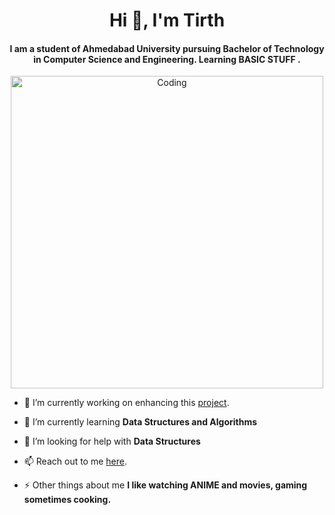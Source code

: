 <h1 align="center">Hi 👋, I'm Tirth</h1>
<h4 align="center">I am a student of Ahmedabad University pursuing Bachelor of Technology in Computer Science and Engineering. Learning BASIC STUFF .</h4>

<p align="center"> <img alt="Coding" width="500" src="https://cdn.dribbble.com/users/1162077/screenshots/5403918/media/d5dccb5d5818cba2c8fa0cb15fb578b3.gif" /> </p>

- 🔭 I’m currently working on enhancing this [project](https://github.com/harshbhandari7/scrapped-mf-details).

- 🌱 I’m currently learning **Data Structures and Algorithms**

- 🤝 I’m looking for help with **Data Structures**

- 📫 Reach out to me [here](mailto:harshbhandari32@gmail.com).

- ⚡ Other things about me **I like watching ANIME and movies, gaming sometimes cooking.**

<h3 align="left"></h3>
<p align="left">

